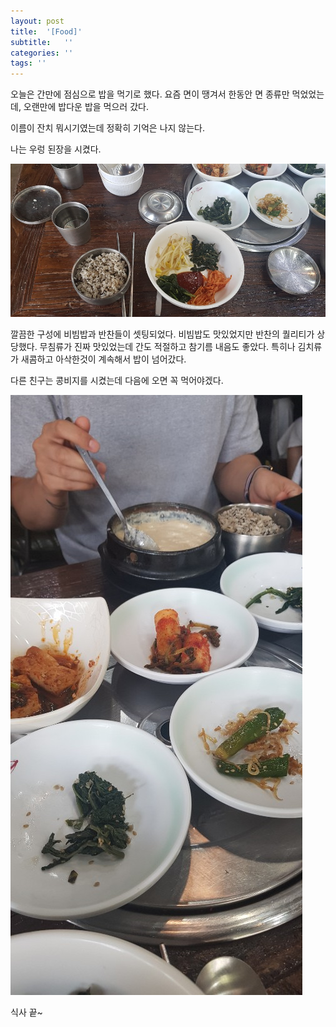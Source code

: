 ```yaml
---
layout: post
title:  '[Food]'
subtitle:   ''
categories: ''
tags: ''
---
```


오늘은 간만에 점심으로 밥을 먹기로 했다. 요즘 면이 땡겨서 한동안 면 종류만 먹었었는데, 오랜만에 밥다운 밥을 먹으러 갔다.

이름이 잔치 뭐시기였는데 정확히 기억은 나지 않는다. 

나는 우렁 된장을 시켰다.

![](/assets/img/posts/2019-08-05-21-13-41.png)

깔끔한 구성에 비빔밥과 반찬들이 셋팅되었다. 비빔밥도 맛있었지만 반찬의 퀄리티가 상당했다. 무침류가 진짜 맛있었는데 간도 적절하고 참기름 내음도 좋았다. 특히나 김치류가 새콤하고 아삭한것이 계속해서 밥이 넘어갔다.

다른 친구는 콩비지를 시켰는데 다음에 오면 꼭 먹어야겠다.

![](/assets/img/posts/2019-08-05-21-13-48.png)

식사 끝~